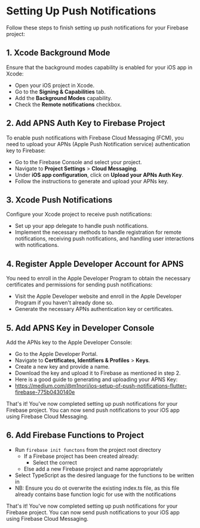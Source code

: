 # Setting Up Push Notifications

Follow these steps to finish setting up push notifications for your Firebase project:

## 1. Xcode Background Mode

Ensure that the background modes capability is enabled for your iOS app in Xcode:

- Open your iOS project in Xcode.
- Go to the **Signing & Capabilities** tab.
- Add the **Background Modes** capability.
- Check the **Remote notifications** checkbox.

## 2. Add APNS Auth Key to Firebase Project

To enable push notifications with Firebase Cloud Messaging (FCM), you need to upload your APNs (Apple Push Notification service) authentication key to Firebase:

- Go to the Firebase Console and select your project.
- Navigate to **Project Settings** > **Cloud Messaging**.
- Under **iOS app configuration**, click on **Upload your APNs Auth Key**.
- Follow the instructions to generate and upload your APNs key.

## 3. Xcode Push Notifications

Configure your Xcode project to receive push notifications:

- Set up your app delegate to handle push notifications.
- Implement the necessary methods to handle registration for remote notifications, receiving push notifications, and handling user interactions with notifications.

## 4. Register Apple Developer Account for APNS

You need to enroll in the Apple Developer Program to obtain the necessary certificates and permissions for sending push notifications:

- Visit the Apple Developer website and enroll in the Apple Developer Program if you haven't already done so.
- Generate the necessary APNs authentication key or certificates.

## 5. Add APNS Key in Developer Console

Add the APNs key to the Apple Developer Console:

- Go to the Apple Developer Portal.
- Navigate to **Certificates, Identifiers & Profiles** > **Keys**.
- Create a new key and provide a name.
- Download the key and upload it to Firebase as mentioned in step 2.
- Here is a good guide to generating and uploading your APNS Key:
- https://medium.com/@m1nori/ios-setup-of-push-notifications-flutter-firebase-775b0430140e

That's it! You've now completed setting up push notifications for your Firebase project. You can now send push notifications to your iOS app using Firebase Cloud Messaging.

## 6. Add Firebase Functions to Project

- Run `firebase init functons` from the project root directory
  - If a Firebase project has been created already:
    - Select the correct
  - Else add a new Firebase project and name appropriately
- Select TypeScript as the desired language for the functions to be written in
- NB: Ensure you do ot overwrite the existing index.ts file, as this file already contains base function logic for use with the notifications

That's it! You've now completed setting up push notifications for your Firebase project. You can now send push notifications to your iOS app using Firebase Cloud Messaging.
